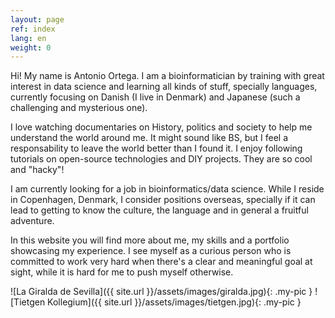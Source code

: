 ```yaml
---
layout: page
ref: index
lang: en
weight: 0
---
```


Hi! My name is Antonio Ortega. I am a bioinformatician by training with great interest in data science and learning all kinds of stuff, specially languages, currently focusing on Danish (I live in Denmark) and Japanese (such a challenging and mysterious one).

 I love watching documentaries on History, politics and society to help me understand the world around me. It might sound like BS, but I feel a responsability to leave the world better than I found it. I enjoy following tutorials on open-source technologies and DIY projects. They are so cool and "hacky"!

I am currently looking for a job in bioinformatics/data science. While I reside in Copenhagen, Denmark, I consider positions overseas, specially if it can lead to getting to know the culture, the language and in general a fruitful adventure.

In this website you will find more about me, my skills and a portfolio showcasing my experience. I see myself as a curious person who is committed to work very hard when there's a clear and meaningful goal at sight, while it is hard for me to push myself otherwise. 


![La Giralda de Sevilla]({{ site.url }}/assets/images/giralda.jpg){: .my-pic }
![Tietgen Kollegium]({{ site.url }}/assets/images/tietgen.jpg){: .my-pic }

<script type="text/javascript" id="clustrmaps" src="//cdn.clustrmaps.com/map_v2.js?u=bp9s&d=VdcbnjYVWw5JTZHrsZImIpP_1JG7dkvuLL-48LFQ0ho"></script>
